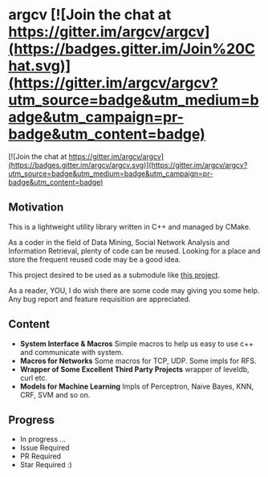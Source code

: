 # argcv [![Join the chat at https://gitter.im/argcv/argcv](https://badges.gitter.im/Join%20Chat.svg)](https://gitter.im/argcv/argcv?utm_source=badge&utm_medium=badge&utm_campaign=pr-badge&utm_content=badge) 

[![Join the chat at https://gitter.im/argcv/argcv](https://badges.gitter.im/argcv/argcv.svg)](https://gitter.im/argcv/argcv?utm_source=badge&utm_medium=badge&utm_campaign=pr-badge&utm_content=badge)

## Motivation

This is a lightweight utility library written in C++ and managed by CMake.

As a coder in the field of Data Mining, Social Network Analysis and Information Retrieval, plenty of code can be reused. Looking for a place and store the frequent reused code may be a good idea.

This project desired to be used as a submodule like [this project](https://github.com/yuikns/argcv-seed ).

As a reader, YOU, I do wish there are some code may giving you some help. Any bug report and feature requisition are appreciated.

## Content

* __System Interface & Macros__ Simple macros to help us easy to use c++ and communicate with system.
* __Macros for Networks__ Some macros for TCP, UDP. Some impls for RFS.
* __Wrapper of Some Excellent Third Party Projects__ wrapper of leveldb, curl etc.
* __Models for Machine Learning__ Impls of Perceptron, Naive Bayes, KNN, CRF, SVM and so on.

## Progress

+ In progress ...
+ Issue Required
+ PR Required
+ Star Required :)



